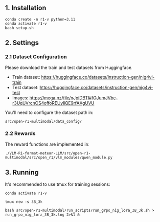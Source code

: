 

## 1. Installation
~~~
conda create -n r1-v python=3.11 
conda activate r1-v
bash setup.sh
~~~


## 2. Settings
### 2.1 Dataset Configuration
Please download the train and test datasets from Huggingface.

* Train dataset: https://huggingface.co/datasets/instruction-gen/nig4vi-train
* Test dataset: https://huggingface.co/datasets/instruction-gen/nig4vi-test
* Images: https://mega.nz/file/nJpiDBTI#fOJumJVbe-r3UqUVrcnOS4offoREUyliQE9rfAXgUVU

You'll need to configure the dataset path in:
~~~
src/open-r1-multimodal/data_config/
~~~

### 2.2 Rewards
The reward functions are implemented in:
~~~
./VLM-R1-format-meteor-LLM/src/open-r1-multimodal/src/open_r1/vlm_modules/qwen_module.py
~~~

## 3. Running
It's recommended to use tmux for training sessions:
~~~
conda activate r1-v

tmux new -s 3B_3k

bash src/open-r1-multimodal/run_scripts/run_grpo_nig_lora_3B_3k.sh > run_grpo_nig_lora_3B_3k.log 2>&1 &
~~~
